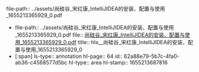 file-path:: ../assets/尚硅谷_宋红康_IntelliJIDEA的安装、配置与使用_1655213365929_0.pdf

- file-path:: ../assets/尚硅谷_宋红康_IntelliJIDEA的安装、配置与使用_1655213365929_0.pdf
  file:: [尚硅谷_宋红康_IntelliJIDEA的安装、配置与使用_1655213365929_0.pdf](../assets/尚硅谷_宋红康_IntelliJIDEA的安装、配置与使用_1655213365929_0.pdf)
  title:: hls__尚硅谷_宋红康_IntelliJIDEA的安装、配置与使用_1655213365929_0
- [:span]
  ls-type:: annotation
  hl-page:: 64
  id:: 62a88e79-5b7c-4fa0-ab36-c4568577d5bc
  hl-type:: area
  hl-stamp:: 1655213687816